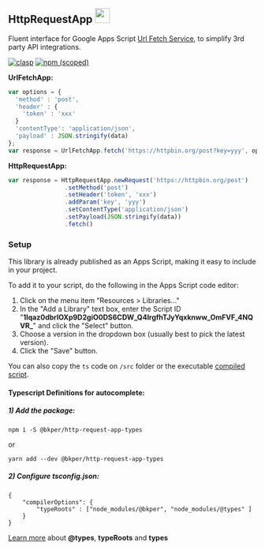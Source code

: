 
<h2 id="http-request-app">
HttpRequestApp
<a href='https://script.google.com/d/1Iqaz0dbrlOXp9D2giO0DS6CDW_Q4IrgfhTJyYqxknww_OmFVF_4NQVR_/edit?usp=sharing'>
  <img height="30" width="30" src="https://bkper.com/docs/images/google-apps-script.svg"/>
</a>
</h2>

Fluent interface for Google Apps Script [Url Fetch Service](https://developers.google.com/apps-script/reference/url-fetch), to simplify 3rd party API integrations.

[![clasp](https://img.shields.io/badge/built%20with-clasp-4285f4.svg)](https://github.com/google/clasp)
[![npm (scoped)](https://img.shields.io/npm/v/@bkper/http-request-app-types?color=%235889e4&label=types)](https://www.npmjs.com/package/@bkper/http-request-app-types)

**UrlFetchApp:**
```js
var options = {
  'method' : 'post',
  'header' : {
    'token' : 'xxx'
  }
  'contentType': 'application/json',
  'payload' : JSON.stringify(data)
};
var response = UrlFetchApp.fetch('https://httpbin.org/post?key=yyy', options);

```

**HttpRequestApp:**
```js
var response = HttpRequestApp.newRequest('https://httpbin.org/post')
                .setMethod('post')
                .setHeader('token', 'xxx')
                .addParam('key', 'yyy')
                .setContentType('application/json')
                .setPayload(JSON.stringify(data))
                .fetch()
```


<h3 id="http-request-app-setup">Setup</h3>

This library is already published as an Apps Script, making it easy to include in your project. 

To add it to your script, do the following in the Apps Script code editor:

1. Click on the menu item "Resources > Libraries..."
2. In the "Add a Library" text box, enter the Script ID "**1Iqaz0dbrlOXp9D2giO0DS6CDW_Q4IrgfhTJyYqxknww_OmFVF_4NQVR_**" and click the "Select" button.
3. Choose a version in the dropdown box (usually best to pick the latest version).
4. Click the "Save" button.

You can also copy the ```ts``` code on ```/src``` folder or the executable [compiled script](https://script.google.com/d/1Iqaz0dbrlOXp9D2giO0DS6CDW_Q4IrgfhTJyYqxknww_OmFVF_4NQVR_/edit?usp=sharing).


#### Typescript Definitions for autocomplete:

##### 1) Add the package:

```
npm i -S @bkper/http-request-app-types
```
or
```
yarn add --dev @bkper/http-request-app-types
```

##### 2) Configure tsconfig.json:

```
{
    "compilerOptions": {
        "typeRoots" : ["node_modules/@bkper", "node_modules/@types" ]
    }
}
```

[Learn more](https://www.typescriptlang.org/docs/handbook/tsconfig-json.html#types-typeroots-and-types) about **@types**, **typeRoots** and **types**
